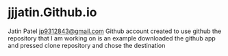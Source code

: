 # jjjatin.Github.io
Jatin Patel jp9312843@gmail.com
Github account created to use github
the repository that I am working on is an example
downloaded the github app and pressed clone repository and chose the destination 
